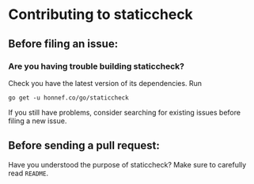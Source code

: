 # Contributing to staticcheck

## Before filing an issue:

### Are you having trouble building staticcheck?

Check you have the latest version of its dependencies. Run
```
go get -u honnef.co/go/staticcheck
```
If you still have problems, consider searching for existing issues before filing a new issue.

## Before sending a pull request:

Have you understood the purpose of staticcheck? Make sure to carefully read `README`.
